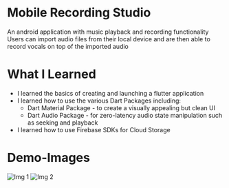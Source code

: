 # Mobile Recording Studio
An android application with music playback and recording functionality
Users can import audio files from their local device and are then able to record vocals on top of the imported audio

# What I Learned
* I learned the basics of creating and launching a flutter application
* I learned how to use the various Dart Packages including:
  * Dart Material Package - to create a visually appealing but clean UI 
  * Dart Audio Package - for zero-latency audio state manipulation such as seeking and playback
* I learned how to use Firebase SDKs for Cloud Storage 

# Demo-Images
![Img 1](https://user-images.githubusercontent.com/67887880/128093748-a79e49ba-cc3e-4379-94e4-66af58805d9c.png)
![Img 2](https://user-images.githubusercontent.com/67887880/128093751-3a267983-990c-41f7-a6bc-3558435f5efd.png)



